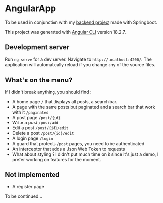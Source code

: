 # AngularApp

To be used in conjunction with my [backend project](https://github.com/florend/restapi) made with Springboot.

This project was generated with [Angular CLI](https://github.com/angular/angular-cli) version 18.2.7.

## Development server

Run `ng serve` for a dev server. Navigate to `http://localhost:4200/`. The application will automatically reload if you change any of the source files.

## What's on the menu?

If I didn't break anything, you should find :

-   A home page `/` that displays all posts, a search bar.
-   A page with the same posts but paginated and a search bar that work with it `/paginated`
-   A post page `/post/{id}`
-   Write a post `/post/add`
-   Edit a post `/post/{id}/edit`
-   Delete a post `/post/{id}/edit`
-   A login page `/login`
-   A guard that protects `/post` pages, you need to be authenticated
-   An interceptor that adds a Json Web Token to requests
-   What about styling ? I didn't put much time on it since it's just a demo, I prefer working on features for the moment.

## Not implemented

-   A register page

To be continued...

